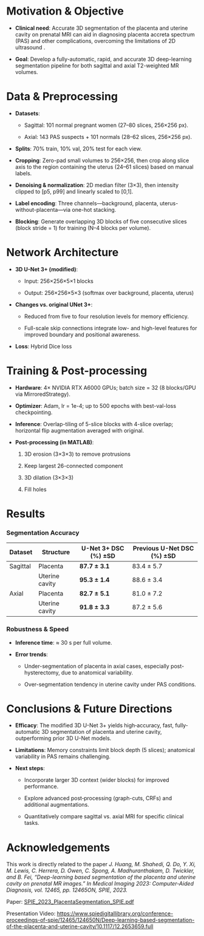 # Motivation & Objective
* **Clinical need**: Accurate 3D segmentation of the placenta and uterine cavity on prenatal MRI can aid in diagnosing placenta accreta spectrum (PAS) and other complications, overcoming the limitations of 2D ultrasound .

* **Goal**: Develop a fully-automatic, rapid, and accurate 3D deep-learning segmentation pipeline for both sagittal and axial T2-weighted MR volumes.

# Data & Preprocessing
* **Datasets**:

  * Sagittal: 101 normal pregnant women (27–80 slices, 256×256 px).

  * Axial: 143 PAS suspects + 101 normals (28–62 slices, 256×256 px).

* **Splits**: 70% train, 10% val, 20% test for each view.

* **Cropping**: Zero-pad small volumes to 256×256, then crop along slice axis to the region containing the uterus (24–61 slices) based on manual labels.

* **Denoising & normalization**: 2D median filter (3×3), then intensity clipped to [p5, p99] and linearly scaled to [0,1].

* **Label encoding**: Three channels—background, placenta, uterus-without-placenta—via one-hot stacking.

* **Blocking**: Generate overlapping 3D blocks of five consecutive slices (block stride = 1) for training (N–4 blocks per volume).

# Network Architecture
* **3D U-Net 3+ (modified)**:

  * Input: 256×256×5×1 blocks

  * Output: 256×256×5×3 (softmax over background, placenta, uterus)

* **Changes vs. original UNet 3+**:

  * Reduced from five to four resolution levels for memory efficiency.

  * Full-scale skip connections integrate low- and high-level features for improved boundary and positional awareness.

* **Loss**: Hybrid Dice loss

# Training & Post-processing
* **Hardware**: 4× NVIDIA RTX A6000 GPUs; batch size = 32 (8 blocks/GPU via MirroredStrategy).

* **Optimizer**: Adam, lr = 1e-4; up to 500 epochs with best-val-loss checkpointing.

* **Inference**: Overlap-tiling of 5-slice blocks with 4-slice overlap; horizontal flip augmentation averaged with original.

* **Post-processing (in MATLAB)**:

  1. 3D erosion (3×3×3) to remove protrusions

  2. Keep largest 26-connected component

  3. 3D dilation (3×3×3)

  4. Fill holes
 
# Results
### Segmentation Accuracy
| Dataset  | Structure      | U-Net 3+ DSC (%) ±SD | Previous U-Net DSC (%) ±SD |
| -------- | -------------- | -------------------- | -------------------------- |
| Sagittal | Placenta       | **87.7 ± 3.1**       | 83.4 ± 5.7                 |
|          | Uterine cavity | **95.3 ± 1.4**       | 88.6 ± 3.4                 |
| Axial    | Placenta       | **82.7 ± 5.1**       | 81.0 ± 7.2                 |
|          | Uterine cavity | **91.8 ± 3.3**       | 87.2 ± 5.6                 |

### Robustness & Speed
* **Inference time**: ≈ 30 s per full volume.

* **Error trends**:

  * Under-segmentation of placenta in axial cases, especially post-hysterectomy, due to anatomical variability.

  * Over-segmentation tendency in uterine cavity under PAS conditions.
 
# Conclusions & Future Directions
* **Efficacy**: The modified 3D U-Net 3+ yields high‐accuracy, fast, fully‐automatic 3D segmentation of placenta and uterine cavity, outperforming prior 3D U-Net models.

* **Limitations**: Memory constraints limit block depth (5 slices); anatomical variability in PAS remains challenging.

* **Next steps**:

  * Incorporate larger 3D context (wider blocks) for improved performance.

  * Explore advanced post‐processing (graph-cuts, CRFs) and additional augmentations.

  * Quantitatively compare sagittal vs. axial MRI for specific clinical tasks.

# Acknowledgements
This work is directly related to the paper *J. Huang, M. Shahedi, Q. Do, Y. Xi, M. Lewis, C. Herrera, D. Owen, C. Spong, A. Madhuranthakam, D. Twickler, and B. Fei, “Deep-learning based segmentation of the placenta and uterine cavity on prenatal MR images.” In Medical Imaging 2023: Computer-Aided Diagnosis, vol. 12465, pp. 12465ON, SPIE, 2023.*

Paper: [SPIE_2023_PlacentaSegmentation_SPIE.pdf](https://github.com/JamesHuang404/DL-Placenta-Segmentation/files/11186342/SPIE_2023_PlacentaSegmentation_SPIE.pdf)

Presentation Video: https://www.spiedigitallibrary.org/conference-proceedings-of-spie/12465/124650N/Deep-learning-based-segmentation-of-the-placenta-and-uterine-cavity/10.1117/12.2653659.full

